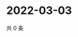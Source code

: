 # 2022-03-03

共 0 条

<!-- BEGIN WEIBO -->
<!-- 最后更新时间 Thu Mar 03 2022 16:01:30 GMT+0800 (China Standard Time) -->

<!-- END WEIBO -->
